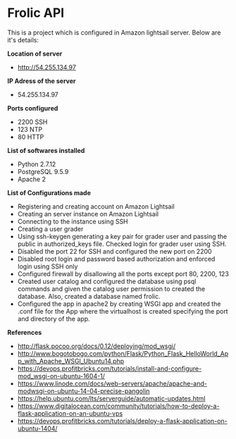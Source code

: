 # Frolic API

This is a project which is configured in Amazon lightsail server. Below are it's details:

**Location of server** 
- http://54.255.134.97

**IP Adress of the server**
- 54.255.134.97

**Ports configured**
- 2200 SSH
- 123 NTP
- 80 HTTP

**List of softwares installed** 
- Python 2.7.12
- PostgreSQL 9.5.9
- Apache 2

**List of Configurations made**
- Registering and creating account on Amazon Lightsail
- Creating an server instance on Amazon Lightsail
- Connecting to the instance using SSH
- Creating a user grader 
- Using ssh-keygen generating a key pair for grader user and passing the public in authorized_keys file. Checked login for       grader user using SSH.
- Disabled the port 22 for SSH and configured the new port on 2200
- Disabled root login and password based authorization and enforced login using SSH only
- Configured firewall by disallowing all the ports except port 80, 2200, 123
- Created user catalog and configured the database using psql commands and given the catalog user permission to created the     database. Also, created a database named frolic.
- Configured the app in apache2 by creating WSGI app and created the .conf file for the App where the virtualhost is created   specifying the port and directory of the app.

**References**
- http://flask.pocoo.org/docs/0.12/deploying/mod_wsgi/
- http://www.bogotobogo.com/python/Flask/Python_Flask_HelloWorld_App_with_Apache_WSGI_Ubuntu14.php
- https://devops.profitbricks.com/tutorials/install-and-configure-mod_wsgi-on-ubuntu-1604-1/
- https://www.linode.com/docs/web-servers/apache/apache-and-modwsgi-on-ubuntu-14-04-precise-pangolin
- https://help.ubuntu.com/lts/serverguide/automatic-updates.html
- https://www.digitalocean.com/community/tutorials/how-to-deploy-a-flask-application-on-an-ubuntu-vps
- https://devops.profitbricks.com/tutorials/deploy-a-flask-application-on-ubuntu-1404/
